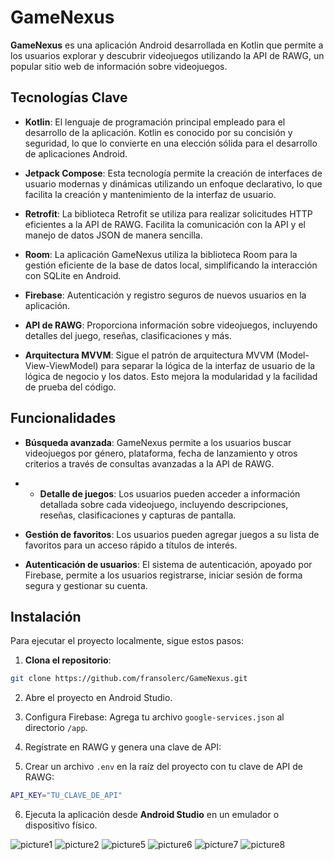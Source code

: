 # GameNexus

**GameNexus** es una aplicación Android desarrollada en Kotlin que permite a los usuarios explorar y descubrir videojuegos utilizando la API de RAWG, un popular sitio web de información sobre videojuegos.

## Tecnologías Clave

- **Kotlin**: El lenguaje de programación principal empleado para el desarrollo de la aplicación. Kotlin es conocido por su concisión y seguridad, lo que lo convierte en una elección sólida para el desarrollo de aplicaciones Android.
  
- **Jetpack Compose**: Esta tecnología permite la creación de interfaces de usuario modernas y dinámicas utilizando un enfoque declarativo, lo que facilita la creación y mantenimiento de la interfaz de usuario.
  
- **Retrofit**: La biblioteca Retrofit se utiliza para realizar solicitudes HTTP eficientes a la API de RAWG. Facilita la comunicación con la API y el manejo de datos JSON de manera sencilla.
  
- **Room**: La aplicación GameNexus utiliza la biblioteca Room para la gestión eficiente de la base de datos local, simplificando la interacción con SQLite en Android.
  
- **Firebase**: Autenticación y registro seguros de nuevos usuarios en la aplicación.
  
- **API de RAWG**: Proporciona información sobre videojuegos, incluyendo detalles del juego, reseñas, clasificaciones y más.
  
- **Arquitectura MVVM**: Sigue el patrón de arquitectura MVVM (Model-View-ViewModel) para separar la lógica de la interfaz de usuario de la lógica de negocio y los datos. Esto mejora la modularidad y la facilidad de prueba del código.

## Funcionalidades

- **Búsqueda avanzada**: GameNexus permite a los usuarios buscar videojuegos por género, plataforma, fecha de lanzamiento y otros criterios a través de consultas avanzadas a la API de RAWG.

- - **Detalle de juegos**: Los usuarios pueden acceder a información detallada sobre cada videojuego, incluyendo descripciones, reseñas, clasificaciones y capturas de pantalla.
  
- **Gestión de favoritos**: Los usuarios pueden agregar juegos a su lista de favoritos para un acceso rápido a títulos de interés.
  
- **Autenticación de usuarios**: El sistema de autenticación, apoyado por Firebase, permite a los usuarios registrarse, iniciar sesión de forma segura y gestionar su cuenta.

## Instalación

Para ejecutar el proyecto localmente, sigue estos pasos:

1. **Clona el repositorio**:
```bash
git clone https://github.com/fransolerc/GameNexus.git
```

2. Abre el proyecto en Android Studio.

3. Configura Firebase: Agrega tu archivo `google-services.json` al directorio `/app`.

4. Regístrate en RAWG y genera una clave de API:

5. Crear un archivo `.env` en la raíz del proyecto con tu clave de API de RAWG:

```bash
API_KEY="TU_CLAVE_DE_API"
```
6. Ejecuta la aplicación desde **Android Studio** en un emulador o dispositivo físico.


![picture1]([https://raw.githubusercontent.com/fransolerc/GameNexusFiles/images/1.png](https://github.com/fransolerc/GameNexusFiles/blob/82789057fb2980ceb4fca32d534ecfd593f24a16/images/1.png))
![picture2](https://raw.githubusercontent.com/fransolerc/GameNexusFiles/images/2.png)
![picture5](https://raw.githubusercontent.com/fransolerc/GameNexusFiles/images/5.png)
![picture6](https://raw.githubusercontent.com/fransolerc/GameNexusFiles/images/6.png)
![picture7](https://raw.githubusercontent.com/fransolerc/GameNexusFiles/images/7.png)
![picture8](https://raw.githubusercontent.com/fransolerc/GameNexusFiles/images/8.png)
